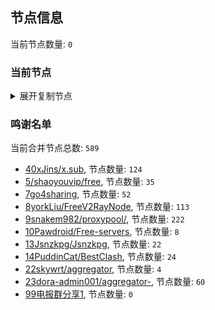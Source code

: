 
## 节点信息
当前节点数量: `0`
### 当前节点
<details>
  <summary>展开复制节点</summary>

    

</details>

### 鸣谢名单
当前合并节点总数: `589`
- [40xJins/x.sub](https://github.com/0xJins/x.sub), 节点数量: `124`
- [5/shaoyouvip/free](https://github.com/shaoyouvip/free), 节点数量: `35`
- [7go4sharing](https://github.com/go4sharing), 节点数量: `52`
- [8yorkLiu/FreeV2RayNode](https://github.com/yorkLiu/FreeV2RayNode), 节点数量: `113`
- [9snakem982/proxypool/](https://github.com/snakem982/proxypool/), 节点数量: `222`
- [10Pawdroid/Free-servers](https://github.com/Pawdroid/Free-servers), 节点数量: `8`
- [13Jsnzkpg/Jsnzkpg](https://github.com/Jsnzkpg/Jsnzkpg), 节点数量: `22`
- [14PuddinCat/BestClash](https://github.com/PuddinCat/BestClash), 节点数量: `24`
- [22skywrt/aggregator](https://github.com/skywrt/aggregator), 节点数量: `4`
- [23dora-admin001/aggregator-](https://github.com/dora-admin001/aggregator-), 节点数量: `60`
- [99电报群分享1](https://github.com/cdddbc/getAirport), 节点数量: `0`


